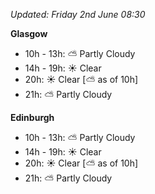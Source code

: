 *Updated: Friday 2nd June 08:30*

**Glasgow**

* 10h - 13h: :partly_sunny: Partly Cloudy
* 14h - 19h: :sunny: Clear
* 20h: :sunny: Clear [:partly_sunny: as of 10h]
* 21h: :partly_sunny: Partly Cloudy

**Edinburgh**

* 10h - 13h: :partly_sunny: Partly Cloudy
* 14h - 19h: :sunny: Clear
* 20h: :sunny: Clear [:partly_sunny: as of 10h]
* 21h: :partly_sunny: Partly Cloudy
